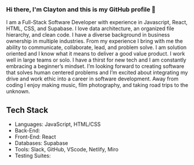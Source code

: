 ### Hi there, I'm Clayton and this is my GitHub profile 👋

I am a Full-Stack Software Developer with experience in Javascript, React, HTML, CSS, and Supabase. I love data architecture, an organized file hierarchy, and clean code. I have a diverse background in business ownership in multiple industries. From my experience I bring with me the ability to communicate, collaborate, lead, and problem solve. I am solution oriented and I know what it means to deliver a good value product. I work well in large teams or solo. I have a thirst for new tech and I am constantly embracing a beginner’s mindset. I’m looking forward to creating software that solves human centered problems and I’m excited about integrating my drive and work ethic into a career in software development. Away from coding I enjoy making music, film photography, and taking road trips to the unknown.

## Tech Stack
- Languages: JavaScript, HTML/CSS
- Back-End: 
- Front-End: React
- Databases: Supabase
- Tools: Slack, GitHub, VScode, Netlify, Miro
- Testing Suites:


<!--
**clayton-knapp/clayton-knapp** is a ✨ _special_ ✨ repository because its `README.md` (this file) appears on your GitHub profile.

Here are some ideas to get you started:

- 🔭 I’m currently working on ...
- 🌱 I’m currently learning ...
- 👯 I’m looking to collaborate on ...
- 🤔 I’m looking for help with ...
- 💬 Ask me about ...
- 📫 How to reach me: ...
- 😄 Pronouns: ...
- ⚡ Fun fact: ...
-->
